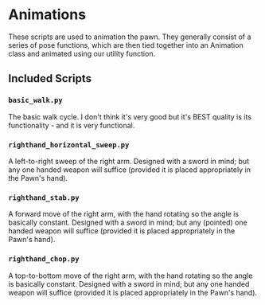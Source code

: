 # Animations

These scripts are used to animation the pawn. They generally consist of a series of pose functions, which are then tied together into an Animation class and animated using our utility function.

## Included Scripts

### `basic_walk.py`
The basic walk cycle. I don't think it's very good but it's BEST quality is its functionality - and it is very functional.

### `righthand_horizontal_sweep.py`
A left-to-right sweep of the right arm. Designed with a sword in mind; but any one handed weapon will suffice (provided it is placed appropriately in the Pawn's hand).

### `righthand_stab.py`
A forward move of the right arm, with the hand rotating so the angle is basically constant. Designed with a sword in mind; but any (pointed) one handed weapon will suffice (provided it is placed appropriately in the Pawn's hand).

### `righthand_chop.py`
A top-to-bottom move of the right arm, with the hand rotating so the angle is basically constant. Designed with a sword in mind; but any one handed weapon will suffice (provided it is placed appropriately in the Pawn's hand).